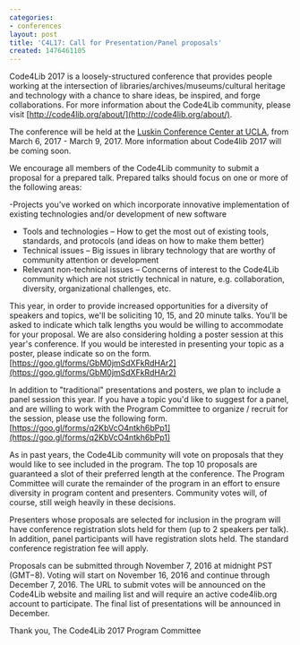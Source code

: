 ```yaml
---
categories:
- conferences
layout: post
title: 'C4L17: Call for Presentation/Panel proposals'
created: 1476461105
---
```

Code4Lib 2017 is a loosely-structured conference that provides people working at the intersection of libraries/archives/museums/cultural heritage and technology with a chance to share ideas, be inspired, and forge collaborations. For more information about the Code4Lib community, please visit [http://code4lib.org/about/](http://code4lib.org/about/). 

The conference will be held at the [Luskin Conference Center at UCLA](http://luskinconferencecenter.ucla.edu/), from March 6, 2017 - March 9, 2017.  More information about Code4lib 2017 will be coming soon.  

We encourage all members of the Code4Lib community to submit a proposal for a prepared talk. Prepared talks should focus on one or more of the following areas: 

-Projects you've worked on which incorporate innovative implementation of existing technologies and/or development of new software 
- Tools and technologies – How to get the most out of existing tools, standards, and protocols (and ideas on how to make them better) 
- Technical issues – Big issues in library technology that are worthy of community attention or development 
- Relevant non-technical issues – Concerns of interest to the Code4Lib community which are not strictly technical in nature, e.g. collaboration, diversity, organizational challenges, etc. 

This year, in order to provide increased opportunities for a diversity of speakers and topics, we'll be soliciting 10, 15, and 20 minute talks. You'll be asked to indicate which talk lengths you would be willing to accommodate for your proposal. We are also considering holding a poster session at this year's conference. If you would be interested in presenting your topic as a poster, please indicate so on the form.
[https://goo.gl/forms/GbM0jmSdXFkRdHAr2](https://goo.gl/forms/GbM0jmSdXFkRdHAr2)

In addition to "traditional" presentations and posters, we plan to include a panel session this year. If you have a topic you'd like to suggest for a panel, and are willing to work with the Program Committee to organize / recruit for the session, please use the following form.
[https://goo.gl/forms/q2KbVcO4ntkh6bPp1](https://goo.gl/forms/q2KbVcO4ntkh6bPp1)

As in past years, the Code4Lib community will vote on proposals that they would like to see included in the program. The top 10 proposals are guaranteed a slot of their preferred length at the conference. The Program Committee will curate the remainder of the program in an effort to ensure diversity in program content and presenters. Community votes will, of course, still weigh heavily in these decisions. 

Presenters whose proposals are selected for inclusion in the program will have conference registration slots held for them (up to 2 speakers per talk). In addition, panel participants will have registration slots held. The standard conference registration fee will apply. 

Proposals can be submitted through November 7, 2016 at midnight PST (GMT−8). Voting will start on November 16, 2016 and continue through December 7, 2016. The URL to submit votes will be announced on the Code4Lib website and mailing list and will require an active code4lib.org account to participate. The final list of presentations will be announced in December.  

Thank you, 
The Code4Lib 2017 Program Committee
